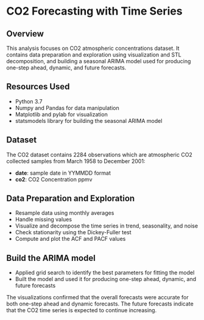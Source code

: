 # CO2 Forecasting with Time Series 
## Overview
This analysis focuses on CO2 atmospheric concentrations dataset. It contains data preparation and exploration using visualization and STL decomposition, and building a seasonal ARIMA model used for producing one-step ahead, dynamic, and future forecasts.

## Resources Used
- Python 3.7
- Numpy and Pandas for data manipulation
- Matplotlib and pylab for visualization
- statsmodels library for building the seasonal ARIMA model

## Dataset
The CO2 dataset contains 2284 observations which are atmospheric CO2 collected samples from March 1958 to December 2001:
- **date**: sample date in YYMMDD format
- **co2**: CO2 Concentration ppmv

## Data Preparation and Exploration
-	Resample data using monthly averages
-	Handle missing values 
-	Visualize and decompose the time series in trend, seasonality, and noise 
-	Check stationarity using the Dickey-Fuller test
-	Compute and plot the ACF and PACF values

## Build the ARIMA model
-	Applied grid search to identify the best parameters for fitting the model 
-	Built the model and used it for producing one-step ahead, dynamic, and future forecasts

The visualizations confirmed that the overall forecasts were accurate for both one-step ahead and dynamic forecasts. The future forecasts indicate that the CO2 time series is expected to continue increasing.
